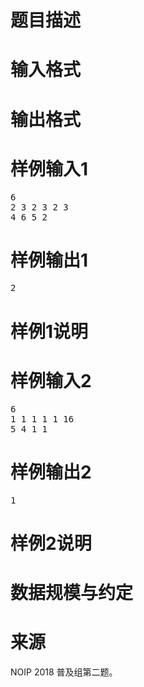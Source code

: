 

# 题目描述



# 输入格式



# 输出格式



# 样例输入1


<pre>6
2 3 2 3 2 3
4 6 5 2
</pre>

# 样例输出1


<pre>2
</pre>

# 样例1说明



# 样例输入2


<pre>6
1 1 1 1 1 16
5 4 1 1
</pre>

# 样例输出2


<pre>1</pre>

# 样例2说明



# 数据规模与约定



# 来源


<p>
NOIP 2018 普及组第二题。
</p>
